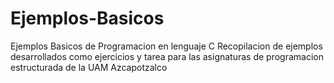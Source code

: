 # Ejemplos-Basicos
Ejemplos Basicos de Programacion en lenguaje C
Recopilacion de ejemplos desarrollados como ejercicios
y tarea para las asignaturas de programacion estructurada
de la UAM Azcapotzalco

